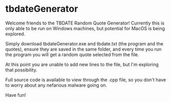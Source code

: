 # tbdateGenerator

Welcome friends to the TBDATE Random Quote Generator! Currently this is only able to be run on Windows machines, but potential for MacOS is being explored.

Simply download tbdateGenerator.exe and tbdate.txt (the program and the quotes), ensure they are saved in the same folder, and every time you run the program you will get a random quote selected from the file. 

At this point you are unable to add new lines to the file, but I'm exploring that possibility.

Full source code is available to view through the .cpp file, so you don't have to worry about any nefarious malware going on.

Have fun!
